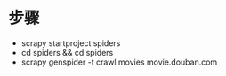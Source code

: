 # 步骤

- scrapy startproject spiders
- cd spiders && cd spiders
- scrapy genspider -t crawl movies movie.douban.com